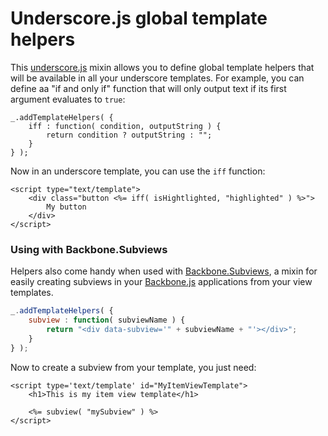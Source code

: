 # Underscore.js global template helpers

This [underscore.js](https://github.com/documentcloud/underscore) mixin allows you to define global template helpers that will be available in all your underscore templates. For example, you can define aa "if and only if" function that will only output text if its first argument evaluates to `true`:

	_.addTemplateHelpers( {
		iff : function( condition, outputString ) {
			return condition ? outputString : "";
		}
	} );

Now in an underscore template, you can use the `iff` function:

	<script type="text/template">
		<div class="button <%= iff( isHightlighted, "highlighted" ) %>">
			My button
		</div>
	</script>

### Using with Backbone.Subviews

Helpers also come handy when used with [Backbone.Subviews](https://github.com/rotundasoftware/backbone.subviews), a mixin for easily creating subviews in your [Backbone.js](http://backbonejs.org/) applications from your view templates.

```javascript
_.addTemplateHelpers( {
	subview : function( subviewName ) {
		return "<div data-subview='" + subviewName + "'></div>";
	}
} );
```

Now to create a subview from your template, you just need:

	<script type='text/template' id="MyItemViewTemplate">
		<h1>This is my item view template</h1>

		<%= subview( "mySubview" ) %>
	</script>
